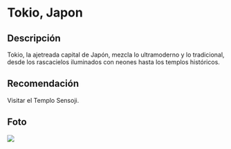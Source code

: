 # Tokio, Japon

## Descripción
Tokio, la ajetreada capital de Japón, mezcla lo ultramoderno y lo tradicional, desde los rascacielos iluminados con neones hasta los templos históricos. 

## Recomendación
Visitar el Templo Sensoji.

## Foto
![](https://upload.wikimedia.org/wikipedia/commons/7/7e/Shinjuku_central_park_southwest.jpg)